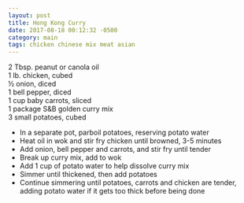 ```yaml
---
layout: post
title: Hong Kong Curry
date: 2017-08-18 00:12:32 -0500
category: main
tags: chicken chinese mix meat asian
---
```

2 Tbsp. peanut or canola oil  
1 lb. chicken, cubed  
½ onion, diced  
1 bell pepper, diced  
1 cup baby carrots, sliced  
1 package S&amp;B golden curry mix  
3 small potatoes, cubed  
<ul>
 	<li>In a separate pot, parboil potatoes, reserving potato water</li>
 	<li>Heat oil in wok and stir fry chicken until browned, 3-5 minutes</li>
 	<li>Add onion, bell pepper and carrots, and stir fry until tender</li>
 	<li>Break up curry mix, add to wok</li>
 	<li>Add 1 cup of potato water to help dissolve curry mix</li>
 	<li>Simmer until thickened, then add potatoes</li>
 	<li>Continue simmering until potatoes, carrots and chicken are tender, adding potato water if it gets too thick before being done</li>
</ul>
